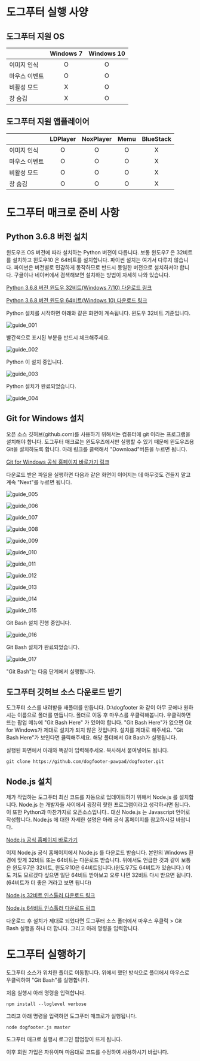 # 도그푸터 실행 사양

## 도그푸터 지원 OS
|  | Windows 7 | Windows 10 |
| :-------- | :--------: | :--------: |
| 이미지 인식 | O | O |
| 마우스 이벤트 | O | O |
| 비활성 모드 | X | O |
| 창 숨김 | X | O |

## 도그푸터 지원 앱플레이어
|  | LDPlayer | NoxPlayer | Memu | BlueStack |
| :-------- | :--------: | :--------: | :--------: | :--------: |
| 이미지 인식 | O | O | O | X |
| 마우스 이벤트 | O | O | O | X |
| 비활성 모드 | O | O | O | X |
| 창 숨김 | O | O | O | X |


# 도그푸터 매크로 준비 사항

## Python 3.6.8 버전 설치

윈도우즈 OS 버전에 따라 설치하는 Python 버전이 다릅니다. 보통 윈도우7 은 32비트를 설치하고 윈도우10 은 64비트를 설치합니다. 파이썬 설치는 여기서 다루지 않습니다. 파이썬은 버전별로 민감하게 동작하므로 반드시 동일한 버전으로 설치하셔야 합니다. 구글이나 네이버에서 검색해보면 설치하는 방법이 자세히 나와 있습니다.

[Python 3.6.8 버전 윈도우 32비트(Windows 7/10) 다운로드 링크](https://www.python.org/ftp/python/3.6.8/python-3.6.8-webinstall.exe)

[Python 3.6.8 버전 윈도우 64비트(Windows 10) 다운로드 링크](https://www.python.org/ftp/python/3.6.8/python-3.6.8-amd64-webinstall.exe)

Python 설치를 시작하면 아래와 같은 화면이 계속됩니다. 윈도우 32비트 기준입니다.

<img src="/images/guide_001.png" title="Python 설치 가이드" alt="guide_001"></img><br/>

빨간색으로 표시된 부분을 반드시 체크해주세요.

<img src="/images/guide_002.PNG" title="Python 설치 가이드" alt="guide_002"></img><br/>

Python 이 설치 중입니다.

<img src="/images/guide_003.PNG" title="Python 설치 가이드" alt="guide_003"></img><br/>

Python 설치가 완료되었습니다.

<img src="/images/guide_004.PNG" title="Python 설치 가이드" alt="guide_004"></img><br/>

## Git for Windows 설치

오픈 소스 깃허브(github.com)를 사용하기 위해서는 컴퓨터에 git 이라는 프로그램을 설치해야 합니다.
도그푸터 매크로는 윈도우즈에서만 실행할 수 있기 때문에 윈도우즈용 Git을 설치하도록 합니다.
아래 링크를 클랙해서 "Download"버튼을 누르면 됩니다.

[Git for Windows 공식 홈페이지 바로가기 링크](https://gitforwindows.org/)

다운로드 받은 파일을 실행하면 다음과 같은 화면이 이어지는 데 아무것도 건들지 말고 계속 "Next"를 누르면 됩니다.

<img src="/images/guide_005.PNG" title="Git Bash 설치 가이드" alt="guide_005"></img><br/>

<img src="/images/guide_006.PNG" title="Git Bash 설치 가이드" alt="guide_006"></img><br/>

<img src="/images/guide_007.PNG" title="Git Bash 설치 가이드" alt="guide_007"></img><br/>

<img src="/images/guide_008.PNG" title="Git Bash 설치 가이드" alt="guide_008"></img><br/>

<img src="/images/guide_009.PNG" title="Git Bash 설치 가이드" alt="guide_009"></img><br/>

<img src="/images/guide_010.PNG" title="Git Bash 설치 가이드" alt="guide_010"></img><br/>

<img src="/images/guide_011.PNG" title="Git Bash 설치 가이드" alt="guide_011"></img><br/>

<img src="/images/guide_012.PNG" title="Git Bash 설치 가이드" alt="guide_012"></img><br/>

<img src="/images/guide_013.PNG" title="Git Bash 설치 가이드" alt="guide_013"></img><br/>

<img src="/images/guide_014.PNG" title="Git Bash 설치 가이드" alt="guide_014"></img><br/>

<img src="/images/guide_015.PNG" title="Git Bash 설치 가이드" alt="guide_015"></img><br/>

Git Bash 설치 진행 중입니다.

<img src="/images/guide_016.PNG" title="Git Bash 설치 가이드" alt="guide_016"></img><br/>

Git Bash 설치가 완료되었습니다.

<img src="/images/guide_017.PNG" title="Git Bash 설치 가이드" alt="guide_017"></img><br/>

"Git Bash"는 다음 단계에서 실행합니다.


## 도그푸터 깃허브 소스 다운로드 받기

도그푸터 소스를 내려받을 새폴더를 만듭니다. D:\dogfooter 와 같이 아무 곳에나 원하시는 이름으로 폴더를 만듭니다.
폴더로 이동 후 마우스를 우클릭해봅니다.
우클릭하면 뜨는 팝업 메뉴에 "Git Bash Here" 가 있어야 합니다.
"Git Bash Here"가 없으면 Git for Windows가 제대로 설치가 되지 않은 것입니다. 설치를 제대로 해주세요.
"Git Bash Here"가 보인다면 클릭해주세요. 해당 폴더에서 Git Bash가 실행됩니다.

실행된 화면에서 아래와 똑같이 입력해주세요. 복사해서 붙여넣어도 됩니다.

```
git clone https://github.com/dogfooter-pawpad/dogfooter.git
```

## Node.js 설치

제가 작업하는 도그푸터 최신 코드를 자동으로 업데이트하기 위해서 Node.js 를 설치합니다.
Node.js 는 개발자들 사이에서 굉장히 핫한 프로그램이라고 생각하시면 됩니다. 
이 또한 Python과 마찬가지로 오픈소스입니다..
대신 Node.js 는 Javascript 언어로 작성합니다.
Node.js 에 대한 자세한 설명은 아래 공식 홈페이지를 참고하시길 바랍니다.

[Node.js 공식 홈페이지 바로가기](https://nodejs.org)

이제 Node.js 공식 홈페이지에서 Node.js 를 다운로드 받습니다. 본인의 Windows 환경에 맞게 32비트 또는 64비트는 다운로드 받습니다.
위에서도 언급한 것과 같이 보통은 윈도우7은 32비트, 윈도우10은 64비트입니다.(윈도우7도 64비트가 있습니다.)
이도 저도 모르겠다 싶으면 일단 64비트 받아보고 오류 나면 32비트 다시 받으면 됩니다.(64비트가 더 좋은 거라고 보면 됩니다)

[Node.js 32비트 인스톨러 다운로드 링크](https://nodejs.org/dist/v10.16.3/node-v10.16.3-x86.msi)

[Node.js 64비트 인스톨러 다운로드 링크](https://nodejs.org/dist/v10.16.3/node-v10.16.3-x64.msi)

다운로드 후 설치가 제대로 되었다면 도그푸터 소스 폴더에서 마우스 우클릭 > Git Bash 실행을 하나 더 합니다.
그리고 아래 명령을 입력합니다.

# 도그푸터 실행하기

도그푸터 소스가 위치한 폴더로 이동합니다. 
위에서 했던 방식으로 폴더에서 마우스로 우클릭하여 "Git Bash"를 실행합니다.

처음 실행시 아래 명령을 입력합니다.

```
npm install --loglevel verbose
```

그리고 아래 명령을 입력하면 도그푸터 매크로가 실행됩니다.

```
node dogfooter.js master
```

도그푸터 매크로 실행시 로그인 팝업창이 뜨게 됩니다.

이후 회원 가입은 자유이며 마음대로 코드를 수정하여 사용하시기 바랍니다.



